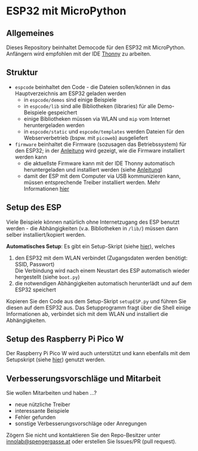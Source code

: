 # ESP32 mit MicroPython

## Allgemeines

Dieses Repository beinhaltet Democode für den ESP32 mit MicroPython. Anfängern wird empfohlen mit der IDE [Thonny](https://thonny.org/) zu arbeiten.

## Struktur

* `espcode` beinhaltet den Code - die Dateien sollen/können in das Hauptverzeichnis am ESP32 geladen werden
  * in `espcode/demos` sind einige Beispiele
  * in `espcode/lib` sind alle Bibliotheken (libraries) für alle Demo-Beispiele gespeichert
  * einige Bibliotheken müssen via WLAN und `mip` vom Internet heruntergeladen werden
  * in `espcode/static` und `espcode/templates` werden Dateien für den Webserverbetrieb (bspw. mit `picoweb`) ausgeliefert
* `firmware` beinhaltet die Firmware (sozusagen das Betriebssystem) für den ESP32; in der [Anleitung](Anleitung.pdf) wird gezeigt, wie die Firmware installiert werden kann
  * die aktuellste Firmware kann mit der IDE Thonny automatisch heruntergeladen und installiert werden (siehe [Anleitung](Anleitung.pdf))
  * damit der ESP mit dem Computer via USB kommunizieren kann, müssen entsprechende Treiber installiert werden. Mehr Informationen [hier](firmware)

## Setup des ESP

Viele Beispiele können natürlich ohne Internetzugang des ESP benutzt werden - die Abhängigkeiten (v.a. Bibliotheken in `/lib/`) müssen dann selber installiert/kopiert werden.

**Automatisches Setup**: Es gibt ein Setup-Skript (siehe [hier](setupDevice.py)), welches

1. den ESP32 mit dem WLAN verbindet (Zugangsdaten werden benötigt: SSID, Passwort)<br>Die Verbindung wird nach einem Neustart des ESP automatisch wieder hergestellt (siehe `boot.py`)
2. die notwendigen Abhängigkeiten automatisch herunterlädt und auf dem ESP32 speichert

Kopieren Sie den Code aus dem Setup-Skript `setupESP.py` und führen Sie diesen auf dem ESP32 aus. Das Setupprogramm fragt über die Shell einige Informationen ab, verbindet sich mit dem WLAN und installiert die Abhängigkeiten.

## Setup des Raspberry Pi Pico W

Der Raspberry Pi Pico W wird auch unterstützt und kann ebenfalls mit dem Setupskript (siehe [hier](setupDevice.py)) genutzt werden.

## Verbesserungsvorschläge und Mitarbeit

Sie wollen Mitarbeiten und haben ...?

* neue nützliche Treiber
* interessante Beispiele
* Fehler gefunden
* sonstige Verbesserungsvorschläge oder Anregungen

Zögern Sie nicht und kontaktieren Sie den Repo-Besitzer unter innolab@spengergasse.at oder erstellen Sie Issues/PR (pull request).
